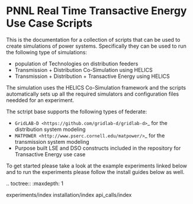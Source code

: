 PNNL Real Time Transactive Energy Use Case Scripts
==================================================

This is the documentation for a collection of scripts that can be used to create simulations of power systems. Specifically they can be used to run the following type of simulations:

* population of Technologies on distribution feeders
* Transmission + Distribution Co-Simulation using HELICS
* Transmission + Distribution + Transactive Energy using HELICS


The simulation uses the HELICS Co-Simulation framework and the scripts automatically sets up all the required simulators and configuration files needded for an experiment.

The sctript base supports the following types of federate:

* `GridLAB-D <https://github.com/gridlab-d/gridlab-d>`_ for the distribution system modeling
* `MATPOWER <http://www.pserc.cornell.edu/matpower/>`_ for the transmission system modeling
* Purpose built LSE and DSO constructs included in the repository for Transactive Energy use case

To get started please take a look at the example experiments linked below and to run the experiments please follow the install guides below as well.

.. toctree::
 :maxdepth: 1
 
 experiments/index
 installation/index
 api_calls/index
